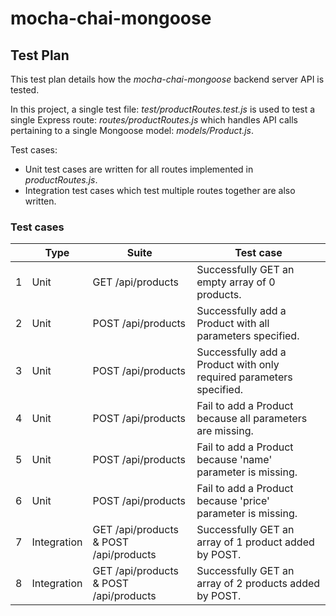 # mocha-chai-mongoose

## Test Plan
This test plan details how the _mocha-chai-mongoose_ backend server API is tested.

In this project, a single test file: _test/productRoutes.test.js_ is used to test a single Express route: _routes/productRoutes.js_ which handles API calls pertaining to a single Mongoose model: _models/Product.js_.

Test cases:

- Unit test cases are written for all routes implemented in _productRoutes.js_.
- Integration test cases which test multiple routes together are also written.

### Test cases
|   | Type        | Suite                                      | Test case                                                           |
|--:|-------------|--------------------------------------------|---------------------------------------------------------------------|
| 1 | Unit        | GET /api/products                          | Successfully GET an empty array of 0 products.                      |
| 2 | Unit        | POST /api/products                         | Successfully add a Product with all parameters specified.           |
| 3 | Unit        | POST /api/products                         | Successfully add a Product with only required parameters specified. |
| 4 | Unit        | POST /api/products                         | Fail to add a Product because all parameters are missing.           |
| 5 | Unit        | POST /api/products                         | Fail to add a Product because 'name' parameter is missing.          |
| 6 | Unit        | POST /api/products                         | Fail to add a Product because 'price' parameter is missing.         |
| 7 | Integration | GET /api/products &amp; POST /api/products | Successfully GET an array of 1 product added by POST.               |
| 8 | Integration | GET /api/products &amp; POST /api/products | Successfully GET an array of 2 products added by POST.              |